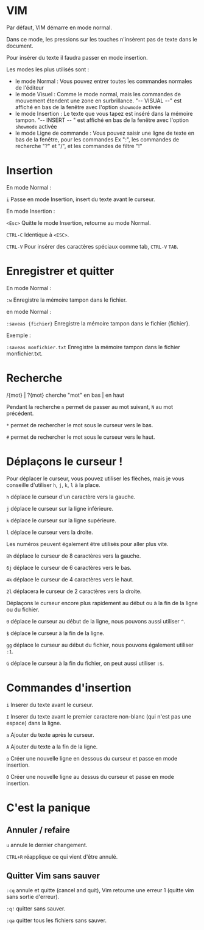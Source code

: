 # VIM

Par défaut, VIM démarre en mode normal.

Dans ce mode, les pressions sur les touches n'insèrent pas de texte dans le document.

Pour insérer du texte il faudra passer en mode insertion.

Les modes les plus utilisés sont :
- le mode Normal : Vous pouvez entrer toutes les commandes normales de l'éditeur
- le mode Visuel : Comme le mode normal, mais les commandes de mouvement étendent une zone en surbrillance. "-- VISUAL --" est affiché en bas de la fenêtre avec l'option `showmode` activée
- le mode Insertion : Le texte que vous tapez est inséré dans la mémoire tampon. "-- INSERT -- " est affiché en bas de la fenêtre avec l'option `showmode` activée
- le mode Ligne de commande : Vous pouvez saisir une ligne de texte en bas de la fenêtre, pour les commandes Ex ":", les commandes de recherche "?" et "/", et les commandes de filtre "!"

# Insertion

En mode Normal :

`i`       Passe en mode Insertion, insert du texte avant le curseur.


En mode Insertion :

`<Esc>`   Quitte le mode Insertion, retourne au mode Normal.

`CTRL-C`  Identique à `<ESC>`.

`CTRL-V`  Pour insérer des caractères spéciaux comme tab, `CTRL-V` `TAB`.

# Enregistrer et quitter

En mode Normal :

`:w`  Enregistre la mémoire tampon dans le fichier.


en mode Normal :

`:saveas {fichier}`  Enregistre la mémoire tampon dans le fichier {fichier}.

Exemple :

`:saveas monfichier.txt`  Enregistre la mémoire tampon dans le fichier monfichier.txt.

# Recherche

/{mot} | ?{mot} cherche "mot" en bas | en haut

Pendant la recherche `n` permet de passer au mot suivant, `N` au mot précédent.

`*` permet de rechercher le mot sous le curseur vers le bas.

`#` permet de rechercher le mot sous le curseur vers le haut.

# Déplaçons le curseur !

Pour déplacer le curseur, vous pouvez utiliser les flèches, mais je vous conseille d'utiliser `h`, `j`, `k`, `l` à la place.

`h` déplace le curseur d'un caractère vers la gauche.

`j` déplace le curseur sur la ligne inférieure.

`k` déplace le curseur sur la ligne supérieure.

`l` déplace le curseur vers la droite.

Les numéros peuvent également être utilisés pour aller plus vite.

`8h` déplace le curseur de 8 caractères vers la gauche.

`6j` déplace le curseur de 6 caractères vers le bas.

`4k` déplace le curseur de 4 caractères vers le haut.

`2l` déplacera le curseur de 2 caractères vers la droite.

Déplaçons le curseur encore plus rapidement au début ou à la fin de la ligne ou du fichier.

`0` déplace le curseur au début de la ligne, nous pouvons aussi utiliser `^`.

`$` déplace le curseur à la fin de la ligne.

`gg` déplace le curseur au début du fichier, nous pouvons également utiliser `:1`.

`G` déplace le curseur à la fin du fichier, on peut aussi utiliser `:$`.

# Commandes d'insertion

`i` Inserer du texte avant le curseur.

`I` Inserer du texte avant le premier caractere non-blanc (qui n'est pas une espace) dans la ligne.

`a` Ajouter du texte après le curseur.

`A` Ajouter du texte a la fin de la ligne.

`o` Créer une nouvelle ligne en dessous du curseur et passe en mode insertion.

`O` Créer une nouvelle ligne au dessus du curseur et passe en mode insertion.

# C'est la panique

## Annuler / refaire

`u` annule le dernier changement.

`CTRL+R` réapplique ce qui vient d'être annulé.

## Quitter Vim sans sauver

`:cq` annule et quitte (cancel and quit), Vim retourne une erreur 1 (quitte vim sans sortie d'erreur).

`:q!` quitter sans sauver.

`:qa` quitter tous les fichiers sans sauver.

